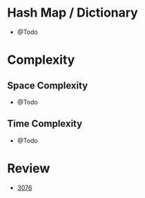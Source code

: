 # Hash Map / Dictionary
- @Todo
  
# Complexity

## Space Complexity
- @Todo

## Time Complexity
- @Todo

# Review
- [3076](https://leetcode.com/problems/shortest-uncommon-substring-in-an-array/description/)
